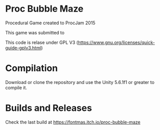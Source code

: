# Proc Bubble Maze

Procedural Game created to ProcJam 2015

This game was submitted to 

This code is relase under GPL V3 (https://www.gnu.org/licenses/quick-guide-gplv3.html)

# Compilation

Download or clone the repository and use the Unity 5.6.1f1 or greater to compile it.

# Builds and Releases

Check the last build at <https://fontmas.itch.io/proc-bubble-maze>
